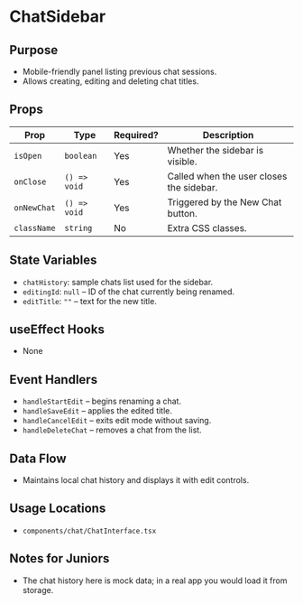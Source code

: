 # ChatSidebar

## Purpose
- Mobile-friendly panel listing previous chat sessions.
- Allows creating, editing and deleting chat titles.

## Props
| Prop | Type | Required? | Description |
| ---- | ---- | --------- | ----------- |
| `isOpen` | `boolean` | Yes | Whether the sidebar is visible. |
| `onClose` | `() => void` | Yes | Called when the user closes the sidebar. |
| `onNewChat` | `() => void` | Yes | Triggered by the New Chat button. |
| `className` | `string` | No | Extra CSS classes.

## State Variables
- `chatHistory`: sample chats list used for the sidebar.
- `editingId`: `null` – ID of the chat currently being renamed.
- `editTitle`: `""` – text for the new title.

## useEffect Hooks
- None

## Event Handlers
- `handleStartEdit` – begins renaming a chat.
- `handleSaveEdit` – applies the edited title.
- `handleCancelEdit` – exits edit mode without saving.
- `handleDeleteChat` – removes a chat from the list.

## Data Flow
- Maintains local chat history and displays it with edit controls.

## Usage Locations
- `components/chat/ChatInterface.tsx`

## Notes for Juniors
- The chat history here is mock data; in a real app you would load it from storage.
